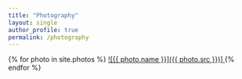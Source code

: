 ```yaml
---
title: "Photography"
layout: single
author_profile: true
permalink: /photography
---
```


{% for photo in site.photos %}
 <a href="{{ photo.flickr_url }}" boner="wat">
    ![{{ photo.name }}]({{ photo.src }})] 
 </a>
{% endfor %}

